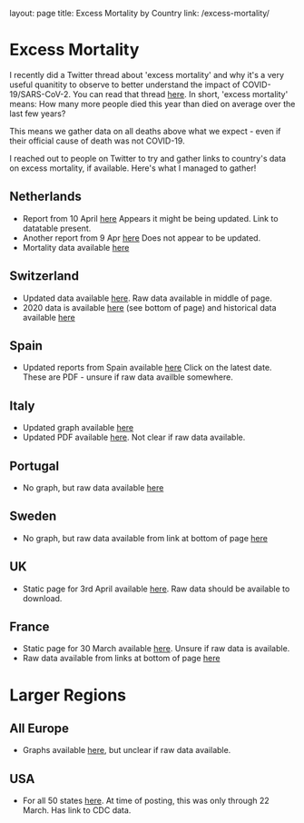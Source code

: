 layout: page
title: Excess Mortality by Country
link: /excess-mortality/

# Excess Mortality

I recently did a Twitter thread about 'excess mortality' and why it's a very useful quanitity to observe to better understand the impact of COVID-19/SARS-CoV-2.
You can read that thread [here](https://twitter.com/firefoxx66/status/1249996541424816128).
In short, 'excess mortality' means: How many more people died this year than died on average over the last few years?

This means we gather data on all deaths above what we expect - even if their official cause of death was not COVID-19.

I reached out to people on Twitter to try and gather links to country's data on excess mortality, if available.  Here's what I managed to gather!

## Netherlands
- Report from 10 April [here](https://www.cbs.nl/en-gb/news/2020/15/mortality-rising-further) Appears it might be being updated. Link to datatable present.
- Another report from 9 Apr [here](https://www.rivm.nl/monitoring-sterftecijfers-nederland) Does not appear to be updated.
- Mortality data available [here](https://opendata.cbs.nl/statline/#/CBS/nl/dataset/70895ned/table?fromstatweb)

## Switzerland
- Updated data available [here](https://www.bfs.admin.ch/bfs/de/home/statistiken/gesundheit/gesundheitszustand/sterblichkeit-todesursachen.html). Raw data available in middle of page.
- 2020 data is available [here](https://www.bfs.admin.ch/bfs/en/home/statistics/health/state-health/mortality-causes-death.assetdetail.12467389.html) (see bottom of page) and historical data available [here](https://www.bfs.admin.ch/bfs/en/home/statistics/health/state-health/mortality-causes-death.assetdetail.12607335.html)

## Spain
- Updated reports from Spain available [here](https://www.isciii.es/QueHacemos/Servicios/VigilanciaSaludPublicaRENAVE/EnfermedadesTransmisibles/MoMo/Paginas/Informes-MoMo-2020.aspx) Click on the latest date. These are PDF - unsure if raw data availble somewhere.

## Italy
- Updated graph available [here](http://www.salute.gov.it/portale/caldo/dettaglioContenutiCaldo.jsp?lingua=italiano&id=4547&area=emergenzaCaldo&menu=vuoto)
- Updated PDF available [here](http://www.salute.gov.it/portale/caldo/SISMG_sintesi_ULTIMO.pdf). Not clear if raw data available.

## Portugal
- No graph, but raw data available [here](https://evm.min-saude.pt/#shiny-tab-q_total)

## Sweden
- No graph, but raw data available from link at bottom of page [here](https://www.scb.se/om-scb/nyheter-och-pressmeddelanden/ovanligt-manga-dog-vecka-14/)

## UK
- Static page for 3rd April available [here](https://www.ons.gov.uk/peoplepopulationandcommunity/birthsdeathsandmarriages/deaths/bulletins/deathsregisteredweeklyinenglandandwalesprovisional/weekending3april2020). Raw data should be available to download.

## France
- Static page for 30 March available [here](https://www.lemediatv.fr/articles/analyses/maj-10-04-les-morts-invisibles-du-coronavirus-la-verite-derriere-les-chiffres-officiels-SaYKcOT9RFaTkUMNO7HOYg). Unsure if raw data is available.
- Raw data available from links at bottom of page [here](https://www.insee.fr/fr/information/4470857)

# Larger Regions

## All Europe
- Graphs available [here](https://www.euromomo.eu/), but unclear if raw data available.

## USA
- For all 50 states [here](https://weinbergerlab.github.io/ExcessILI/articles/PImortality.html#compare-excess-p-i-mortality-vs-excess-ili). At time of posting, this was only through 22 March. Has link to CDC data.

